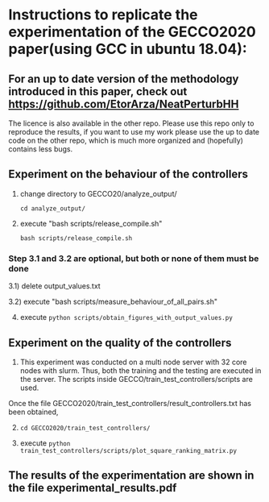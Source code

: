 # Instructions to replicate the experimentation of the GECCO2020 paper(using GCC in ubuntu 18.04):


## For an up to date version of the methodology introduced in this paper, check out https://github.com/EtorArza/NeatPerturbHH
The licence is also available in the other repo. Please use this repo only to reproduce the results, if you want to use my work please use the up to date code on the other repo, which is much more organized and (hopefully) contains less bugs. 


## Experiment on the behaviour of the controllers

1) change directory to GECCO20/analyze_output/
    
    `cd analyze_output/`

2) execute "bash scripts/release_compile.sh"
    
    `bash scripts/release_compile.sh`  


### Step 3.1 and 3.2 are optional, but both or none of them must be done

3.1) delete output_values.txt

3.2) execute "bash scripts/measure_behaviour_of_all_pairs.sh"

4) execute `python scripts/obtain_figures_with_output_values.py`

## Experiment on the quality of the controllers

1) This experiment was conducted on a multi node server with 32 core nodes with slurm. Thus, both the training and the testing are executed in the server. The scripts inside GECCO/train_test_controllers/scripts are used.

Once the file GECCO2020/train_test_controllers/result_controllers.txt has been obtained, 

2) `cd GECCO2020/train_test_controllers/`

3) execute `python train_test_controllers/scripts/plot_square_ranking_matrix.py`

## The results of the experimentation are shown in the file experimental_results.pdf
